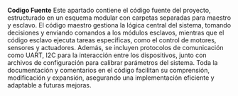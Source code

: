 **Codigo Fuente**
Este apartado contiene el código fuente del proyecto, estructurado en un esquema modular con carpetas separadas para maestro y esclavo. 
El código maestro gestiona la lógica central del sistema, tomando decisiones y enviando comandos a los módulos esclavos, mientras que el código esclavo ejecuta tareas específicas, como el control de motores, sensores y actuadores. Además, se incluyen protocolos de comunicación como UART, I2C para la interacción entre los dispositivos, junto con archivos de configuración para calibrar parámetros del sistema. Toda la documentación y comentarios en el código facilitan su comprensión, modificación y expansión, asegurando una implementación eficiente y adaptable a futuras mejoras.

